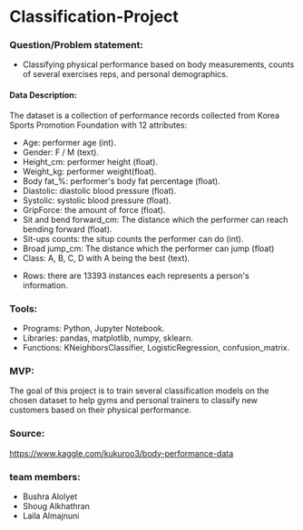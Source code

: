 # Classification-Project
### Question/Problem statement:

- Classifying physical performance based on body measurements, counts of several exercises reps, and personal demographics. 
#### Data Description: 
The dataset is a collection of  performance records collected from Korea Sports Promotion Foundation with 12 attributes:
- Age: performer age (int).
- Gender: F / M (text).
- Height_cm: performer height (float).
- Weight_kg: performer weight(float).
- Body fat_%: performer's body fat percentage (float).
- Diastolic: diastolic blood pressure (float).
- Systolic: systolic  blood pressure (float).
- GripForce: the amount of force (float).
- Sit and bend forward_cm: The distance which the performer can reach bending forward (float).
- Sit-ups counts: the situp counts the performer can do (int).
- Broad jump_cm:  The distance which the performer can jump (float)
- Class: A, B, C, D with A being the best (text).
* Rows: there are 13393 instances each represents a person's information.
### Tools: 
- Programs: Python, Jupyter Notebook.
- Libraries: pandas, matplotlib, numpy, sklearn.
- Functions: KNeighborsClassifier, LogisticRegression, confusion_matrix.
### MVP: 
The goal of this project is to train several classification models on the chosen dataset to help gyms and personal trainers to classify new customers based on their physical performance.
### Source: 
https://www.kaggle.com/kukuroo3/body-performance-data

### team members:
- Bushra Alolyet
- Shoug Alkhathran
- Laila Almajnuni
